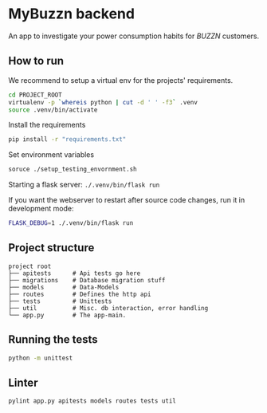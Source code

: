 # MyBuzzn backend
An app to investigate your power consumption habits for *BUZZN* customers.

## How to run
We recommend to setup a virtual env for the projects' requirements.
```bash
cd PROJECT_ROOT
virtualenv -p `whereis python | cut -d ' ' -f3` .venv
source .venv/bin/activate
```
Install the requirements
```bash
pip install -r "requirements.txt"
```

Set environment variables
```bash
soruce ./setup_testing_envornment.sh
```

Starting a flask server: `./.venv/bin/flask run`

If you want the webserver to restart after source code changes, run it in
development mode:
```bash
FLASK_DEBUG=1 ./.venv/bin/flask run
```

## Project structure
```
project root
├── apitests      # Api tests go here
├── migrations    # Database migration stuff
├── models        # Data-Models
├── routes        # Defines the http api
├── tests         # Unittests
├── util          # Misc. db interaction, error handling
└── app.py        # The app-main.
```

## Running the tests
```bash
python -m unittest
```

## Linter
```bash
pylint app.py apitests models routes tests util
```

